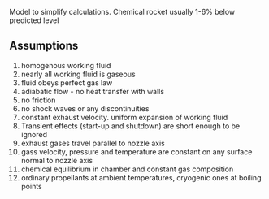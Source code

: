 Model to simplify calculations. Chemical rocket usually 1-6% below predicted level

## Assumptions
1. homogenous working fluid
2. nearly all working fluid is gaseous
3. fluid obeys perfect gas law
4. adiabatic flow - no heat transfer with walls
5. no friction
6. no shock waves or any discontinuities
7. constant exhaust velocity. uniform expansion of working fluid
8. Transient effects (start-up and shutdown) are short enough to be ignored
9. exhaust gases travel parallel to nozzle axis
10. gass velocity, pressure and temperature are constant on any surface normal to nozzle axis
11. chemical equilibrium in chamber and constant gas composition
12. ordinary propellants at ambient temperatures, cryogenic ones at boiling points

